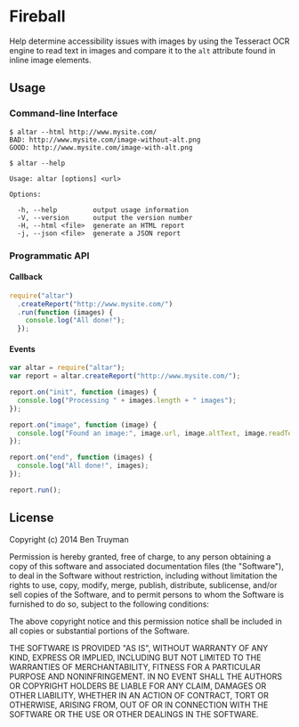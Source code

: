 # Fireball

Help determine accessibility issues with images by using the Tesseract OCR
engine to read text in images and compare it to the `alt` attribute found in
inline image elements.

## Usage

### Command-line Interface

```shell
$ altar --html http://www.mysite.com/
BAD: http://www.mysite.com/image-without-alt.png
GOOD: http://www.mysite.com/image-with-alt.png
```

```shell
$ altar --help

Usage: altar [options] <url>

Options:

  -h, --help         output usage information
  -V, --version      output the version number
  -H, --html <file>  generate an HTML report
  -j, --json <file>  generate a JSON report
```

### Programmatic API

#### Callback

```javascript
require("altar")
  .createReport("http://www.mysite.com/")
  .run(function (images) {
    console.log("All done!");
  });
```

#### Events

```javascript
var altar = require("altar");
var report = altar.createReport("http://www.mysite.com/");

report.on("init", function (images) {
  console.log("Processing " + images.length + " images");
});

report.on("image", function (image) {
  console.log("Found an image:", image.url, image.altText, image.readText);
});

report.on("end", function (images) {
  console.log("All done!", images);
});

report.run();
```

## License

Copyright (c) 2014 Ben Truyman

Permission is hereby granted, free of charge, to any person
obtaining a copy of this software and associated documentation
files (the "Software"), to deal in the Software without
restriction, including without limitation the rights to use,
copy, modify, merge, publish, distribute, sublicense, and/or sell
copies of the Software, and to permit persons to whom the
Software is furnished to do so, subject to the following
conditions:

The above copyright notice and this permission notice shall be
included in all copies or substantial portions of the Software.

THE SOFTWARE IS PROVIDED "AS IS", WITHOUT WARRANTY OF ANY KIND,
EXPRESS OR IMPLIED, INCLUDING BUT NOT LIMITED TO THE WARRANTIES
OF MERCHANTABILITY, FITNESS FOR A PARTICULAR PURPOSE AND
NONINFRINGEMENT. IN NO EVENT SHALL THE AUTHORS OR COPYRIGHT
HOLDERS BE LIABLE FOR ANY CLAIM, DAMAGES OR OTHER LIABILITY,
WHETHER IN AN ACTION OF CONTRACT, TORT OR OTHERWISE, ARISING
FROM, OUT OF OR IN CONNECTION WITH THE SOFTWARE OR THE USE OR
OTHER DEALINGS IN THE SOFTWARE.
